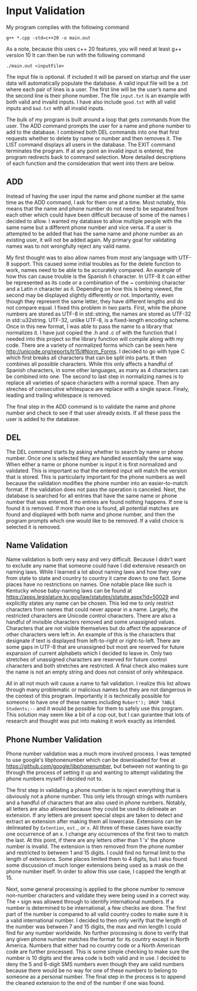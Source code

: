 # Input Validation

My program compiles with the following command

```g++ *.cpp -std=c++20 -o main.out```

As a note, because this uses c++ 20 features, you will need at least g++ version 10
It can then be run with the following command

```./main.out <inputFile>```

The input file is optional. If included it will be parsed on startup and the user data will automatically populate the database.
A valid input file will be a .txt where each pair of lines is a user. The first line will be the user’s name and the second line is their phone number. The file `input.txt` is an example with both valid and invaild inputs. I have also include `good.txt` with all valid inputs and `bad.txt` with all invalid inputs.

The bulk of my program is built around a loop that gets commands from the user. The ADD command prompts the user for a name and phone number to add to the database. I combined both DEL commands into one that first requests whether to delete by name or number and then removes it. The LIST command displays all users in the database. The EXIT command terminates the program. If at any point an invalid input is entered, the program redirects back to command selection. More detailed descriptions of each function and the consideration that went into them are below.

## ADD
Instead of having the user input the name and phone number at the same time as the ADD command, I ask for them one at a time. Most notably, this means that the name and phone number do not need to be separated from each other which could have been difficult because of some of the names I decided to allow. I wanted my database to allow multiple people with the same name but a different phone number and vice versa. If a user is attempted to be added that has the same name and phone number as an existing user, it will not be added again. My primary goal for validating names was to not wrongfully reject any valid name.

My first thought was to also allow names from most any language with UTF-8 support. This caused some initial troubles as for the delete function to work, names need to be able to be accurately compared. An example of how this can cause trouble is the Spanish ñ character. In UTF-8 it can either be represented as its code or a combination of the ~ combining character and a Latin n character as ñ. Depending on how this is being viewed, the second may be displayed slightly differently or not. Importantly, even though they represent the same letter, they have different lengths and do not compare equal. I fixed this problem in two parts. First, while the phone numbers are stored as UTF-8 in std::string, the names are stored as UTF-32 in std::u32string. UTF-32, unlike UTF-8, is a fixed-length encoding scheme. Once in this new format, I was able to pass the name to a library that normalizes it. I have just copied the .h and .c of with the function that I needed into this project so the library function will compile along with my code. There are a variety of normalized forms which can be seen here http://unicode.org/reports/tr15/#Norm_Forms. I decided to go with type C which first breaks all characters that can be split into parts. It then combines all possible characters. While this only affects a handful of Spanish characters, in some other languages, as many as 4 characters can be combined into one. The second to last step in normalizing names is to replace all varieties of space characters with a normal space. Then any streches of consecutive whitespace are replace with a single space. Finaly, leading and trailing whitespace is removed.

The final step in the ADD command is to validate the name and phone number and check to see if that user already exists. If all these pass the user is added to the database.

## DEL
The DEL command starts by asking whether to search by name or phone number. Once one is selected they are handled essentially the same way. When either a name or phone number is input it is first normalized and validated. This is important so that the entered input will match the version that is stored. This is particularly important for the phone numbers as well because the validation modifies the phone number into an easier-to-match format. If the validation does not pass the operation is canceled. Next, the database is searched for all entries that have the same name or phone number that was entered. If no entries are found nothing happens. If one is found it is removed. If more than one is found, all potential matches are found and displayed with both name and phone number, and then the program prompts which one would like to be removed. If a valid choice is selected it is removed.

## Name Validation
Name validation is both very easy and very difficult. Because I didn't want to exclude any name that someone could have I did extensive research on naming laws. While I learned a lot about naming laws and how they vary from state to state and country to country it came down to one fact. Some places have no restrictions on names. One notable place like such is Kentucky whose baby-naming laws can be found at https://apps.legislature.ky.gov/law/statutes/statute.aspx?id=50029 and explicitly states any name can be chosen. This led me to only restrict characters from names that could never appear in a name. Largely, the restricted characters are Unicode control characters. There are also a handful of invisible characters removed and some unassigned values. Characters that are not visible themselves but do affect the appearance of other characters were left in. An example of this is the characters that designate if text is displayed from left-to-right or right-to-left. There are some gaps in UTF-8 that are unassigned but most are reserved for future expansion of current alphabets which I decided to leave in. Only two stretches of unassigned characters are reserved for future control characters and both stretches are restricted. A final check also makes sure the name is not an empty string and does not consist of only whitespace.

All in all not much will cause a name to fail validation. I realize this list allows through many problematic or malicious names but they are not dangerous in the context of this program. Importantly it is technically possible for someone to have one of these names including `Robert'); DROP TABLE Students;--` and it would be possible for them to safely use this program. This solution may seem like a bit of a cop out, but I can gurantee that lots of research and thought was put into making it work exactly as intended.

## Phone Number Validation
Phone number validation was a much more involved process. I was tempted to use google's libphonenumber which can be downloaded for free at https://github.com/google/libphonenumber, but between not wanting to go through the process of setting it up and wanting to attempt validating the phone numbers myself I decided not to.

The first step in validating a phone number is to reject everything that is obviously not a phone number. This only lets through strings with numbers and a handful of characters that are also used in phone numbers. Notably, all letters are also allowed because they could be used to delineate an extension. If any letters are present special steps are taken to detect and extract an extension after making them all lowercase. Extensions can be delineated by `Extention`, `ext.`, or `x`. All three of these cases have exactly one occurrence of an x. I change any occurrences of the first two to match the last. At this point, if there are any letters other than 1 'x' the phone number is invalid. The extension is then removed from the phone number and restricted to between 1 and 15 digits. I could find no formal limit to the length of extensions. Some places limited them to 4 digits, but I also found some discussion of much longer extensions being used as a mask on the phone number itself. In order to allow this use case, I capped the length at 15.

Next, some general processing is applied to the phone number to remove non-number characters and validate they were being used in a correct way. The `+` sign was allowed through to identify international numbers. If a number is determined to be international, a few checks are done. The first part of the number is compared to all valid country codes to make sure it is a valid international number. I decided to then only verify that the length of the number was between 7 and 15 digits, the max and min length I could find for any number worldwide. No further processing is done to verify that any given phone number matches the format for its country except in North America. Numbers that either had no country code or a North American code are further processed. This is some simple checking to make sure the number is 10 digits and the area code is both valid and in use. I decided to deny the 5 and 6-digit SMS numbers even though they are valid numbers because there would be no way for one of these numbers to belong to someone as a personal number. The final step in the process is to append the cleaned extension to the end of the number if one was found.